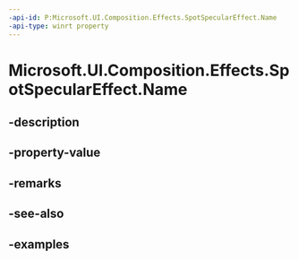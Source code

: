 ```yaml
---
-api-id: P:Microsoft.UI.Composition.Effects.SpotSpecularEffect.Name
-api-type: winrt property
---
```


# Microsoft.UI.Composition.Effects.SpotSpecularEffect.Name

<!--
public string Name { get; set; }
-->


## -description

## -property-value

## -remarks

## -see-also

## -examples



